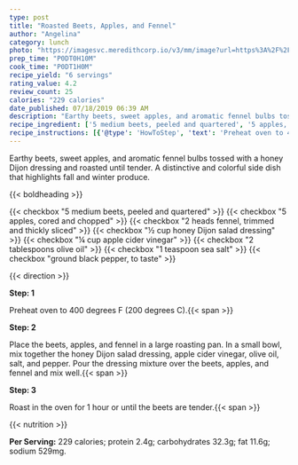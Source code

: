 ```yaml
---
type: post
title: "Roasted Beets, Apples, and Fennel"
author: "Angelina"
category: lunch
photo: "https://imagesvc.meredithcorp.io/v3/mm/image?url=https%3A%2F%2Fimages.media-allrecipes.com%2Fuserphotos%2F1311584.jpg"
prep_time: "P0DT0H10M"
cook_time: "P0DT1H0M"
recipe_yield: "6 servings"
rating_value: 4.2
review_count: 25
calories: "229 calories"
date_published: 07/18/2019 06:39 AM
description: "Earthy beets, sweet apples, and aromatic fennel bulbs tossed with a honey Dijon dressing and roasted until tender.  A distinctive and colorful side dish that highlights fall and winter produce."
recipe_ingredient: ['5 medium beets, peeled and quartered', '5 apples, cored and chopped', '2 heads   fennel, trimmed and thickly sliced', '½ cup honey Dijon salad dressing', '¼ cup apple cider vinegar', '2 tablespoons olive oil', '1 teaspoon sea salt', 'ground black pepper, to taste']
recipe_instructions: [{'@type': 'HowToStep', 'text': 'Preheat oven to 400 degrees F (200 degrees C).\n'}, {'@type': 'HowToStep', 'text': 'Place the beets, apples, and fennel in a large roasting pan.  In a small bowl, mix together the honey Dijon salad dressing, apple cider vinegar, olive oil, salt, and pepper.  Pour the dressing mixture over the beets, apples, and fennel and mix well.\n'}, {'@type': 'HowToStep', 'text': 'Roast in the oven for 1 hour or until the beets are tender.\n'}]
---
```


Earthy beets, sweet apples, and aromatic fennel bulbs tossed with a honey Dijon dressing and roasted until tender.  A distinctive and colorful side dish that highlights fall and winter produce. 

{{< boldheading >}}

{{< checkbox "5 medium beets, peeled and quartered" >}}
{{< checkbox "5  apples, cored and chopped" >}}
{{< checkbox "2 heads   fennel, trimmed and thickly sliced" >}}
{{< checkbox "½ cup honey Dijon salad dressing" >}}
{{< checkbox "¼ cup apple cider vinegar" >}}
{{< checkbox "2 tablespoons olive oil" >}}
{{< checkbox "1 teaspoon sea salt" >}}
{{< checkbox "ground black pepper, to taste" >}}


{{< direction >}}

**Step: 1**

Preheat oven to 400 degrees F (200 degrees C).{{< span >}}

**Step: 2**

Place the beets, apples, and fennel in a large roasting pan.  In a small bowl, mix together the honey Dijon salad dressing, apple cider vinegar, olive oil, salt, and pepper.  Pour the dressing mixture over the beets, apples, and fennel and mix well.{{< span >}}

**Step: 3**

Roast in the oven for 1 hour or until the beets are tender.{{< span >}}

{{< nutrition >}}

**Per Serving:** 229 calories; protein 2.4g; carbohydrates 32.3g; fat 11.6g; sodium 529mg.